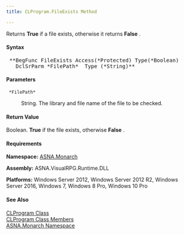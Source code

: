 ```yaml
---
title: CLProgram.FileExists Method

---
```


Returns **True** if a file exists, otherwise it returns **False** .

#### Syntax
<pre class="syntax"> **BegFunc FileExists Access(*Protected) Type(*Boolean)
   DclSrParm *FilePath*  Type (*String)**       </pre>

#### Parameters
<dl>
        <dt>
          <code> *FilePath* </code>
        </dt>
        <dd>

String. The library and file name of the file to be checked.
</dd>
</dl>

#### Return Value
Boolean. **True** if the file exists, otherwise **False** .
<!-- start -->

#### Requirements
**Namespace:** [ASNA.Monarch](monarch-namespace.html)

**Assembly:** ASNA.VisualRPG.Runtime.DLL 

**Platforms:** Windows Server 2012, Windows Server 2012 R2, Windows Server 2016, Windows 7, Windows 8 Pro, Windows 10 Pro
<!-- end -->     

#### See Also
[CLProgram Class](clprogram-class.html) <br clear="none" /> [ CLProgram Class Members](clprogram-class-members.html) <br clear="none" /> [ASNA.Monarch Namespace](monarch-namespace.html) 
